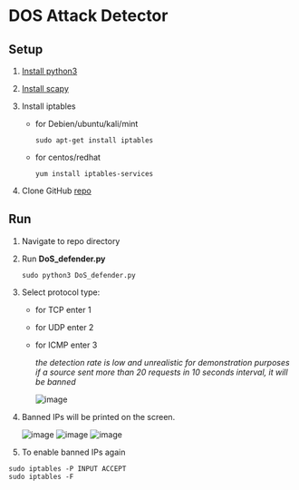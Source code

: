 # DOS Attack Detector 
## Setup 
1. [Install python3](https://www.python.org/downloads) 
2. [Install scapy](https://scapy.readthedocs.io/en/latest/installation.html#installing-scapy-v2-x)
3. Install iptables 
    - for Debien/ubuntu/kali/mint
    
        ` sudo apt-get install iptables `
    
    - for centos/redhat
    
        ` yum install iptables-services `
 
4. Clone GitHub [repo](https://github.com/OmarAbdelSamea/DoS-attacks-blocker)
## Run
1. Navigate to repo directory 
2. Run __DoS_defender.py__

    `sudo python3 DoS_defender.py`

3. Select protocol type:
    - for TCP enter 1 
    - for UDP enter 2
    - for ICMP enter 3
        
        _the detection rate is low and unrealistic for demonstration purposes_
        _if a source sent more than 20 requests in 10 seconds interval, it will be banned_

      ![image](https://user-images.githubusercontent.com/11968453/153318437-74d9fc7d-200a-4759-b3a1-d89b1f8c2651.png)
  
  

 4.  Banned IPs will be printed on the screen.
 
        ![image](https://user-images.githubusercontent.com/11968453/153319373-a96165e0-d521-4208-ad93-27db0be8ca8d.png)
        ![image](https://user-images.githubusercontent.com/11968453/153319386-1da38f9e-38a8-47e7-8c22-389f1fbf6161.png)
        ![image](https://user-images.githubusercontent.com/11968453/153319411-479218c8-dfcc-47a5-afb2-e17b2f741b0a.png)


 

 5.  To enable banned IPs again 
```
sudo iptables -P INPUT ACCEPT
sudo iptables -F

```    


